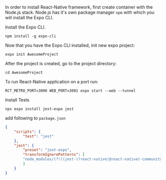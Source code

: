 In order to install React-Native framework, first create container with the Node.js stack. 
Node.js has it's own package manager `npm` with which you will install the Expo CLI.

Install the Expo CLI.
```Shell
npm install -g expo-cli
```

Now that you have the Expo CLI installed, init new expo project:
```Shell
expo init AwesomeProject
```

After the project is created, go to the project directory:
```Shell
cd AwesomeProject
```

To run React-Native application on a port run:
```Shell
RCT_METRO_PORT=3000 WEB_PORT=3001 expo start --web --tunnel
```




Install Tests

```Shell
npx expo install jest-expo jest
```

add following to `package.json`
```json
{		
	"scripts": {
		"test": "jest"
	},
	"jest": {
		"preset": "jest-expo",
		"transformIgnorePatterns": [
		"node_modules/(?!((jest-)?react-native|@react-native(-community)?)|expo(nent)?|@expo(nent)?/.*|@expo-google-fonts/.*|react-navigation|@react-navigation/.*|@unimodules/.*|unimodules|sentry-expo|native-base|react-native-svg)"
		]
	}
}
```
